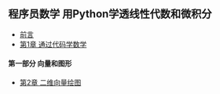 ## 程序员数学 用Python学透线性代数和微积分
- [前言](chapter0.md)
- [第1章 通过代码学数学](chapter1.md)
#### 第一部分 向量和图形
- [第2章 二维向量绘图](chapter2.md)